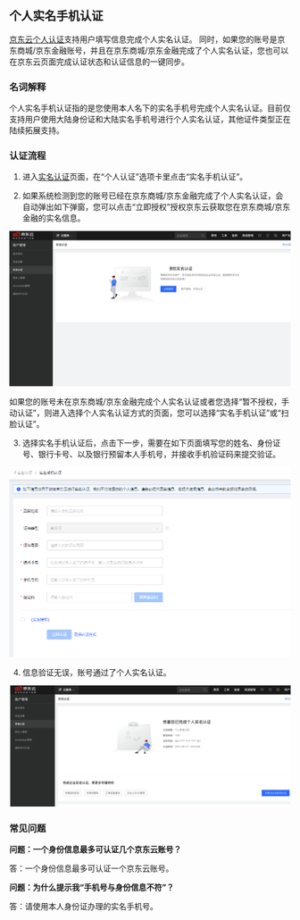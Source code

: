 ## **个人实名手机认证**

[京东云个人认证](https://realname.jdcloud.com/account/verify)支持用户填写信息完成个人实名认证。 同时，如果您的账号是京东商城/京东金融账号，并且在京东商城/京东金融完成了个人实名认证，您也可以在京东云页面完成认证状态和认证信息的一键同步。

### 名词解释

个人实名手机认证指的是您使用本人名下的实名手机号完成个人实名认证。目前仅支持用户使用大陆身份证和大陆实名手机号进行个人实名认证，其他证件类型正在陆续拓展支持。

### 认证流程

1.	进入[实名认证](https://realname.jdcloud.com/account/verify)页面，在“个人认证”选项卡里点击“实名手机认证”。 



2.	如果系统检测到您的账号已经在京东商城/京东金融完成了个人实名认证，会自动弹出如下弹窗，您可以点击“立即授权”授权京东云获取您在京东商城/京东金融的实名信息。

![face2](../../../../image/User/newnewrealname/phone2.png)
 
如果您的账号未在京东商城/京东金融完成个人实名认证或者您选择“暂不授权，手动认证”，则进入选择个人实名认证方式的页面，您可以选择“实名手机认证”或“扫脸认证”。

3. 选择实名手机认证后，点击下一步，需要在如下页面填写您的姓名、身份证号、银行卡号、以及银行预留本人手机号，并接收手机验证码来提交验证。

![face3](../../../../image/User/newnewrealname/gerenshiming1.png)
 
4.	信息验证无误，账号通过了个人实名认证。

![face4](../../../../image/User/newnewrealname/phone4.png)
 
### 常见问题

**问题：一个身份信息最多可认证几个京东云账号？**

答：一个身份信息最多可认证一个京东云账号。

**问题：为什么提示我“手机号与身份信息不符”？**

答：请使用本人身份证办理的实名手机号。



